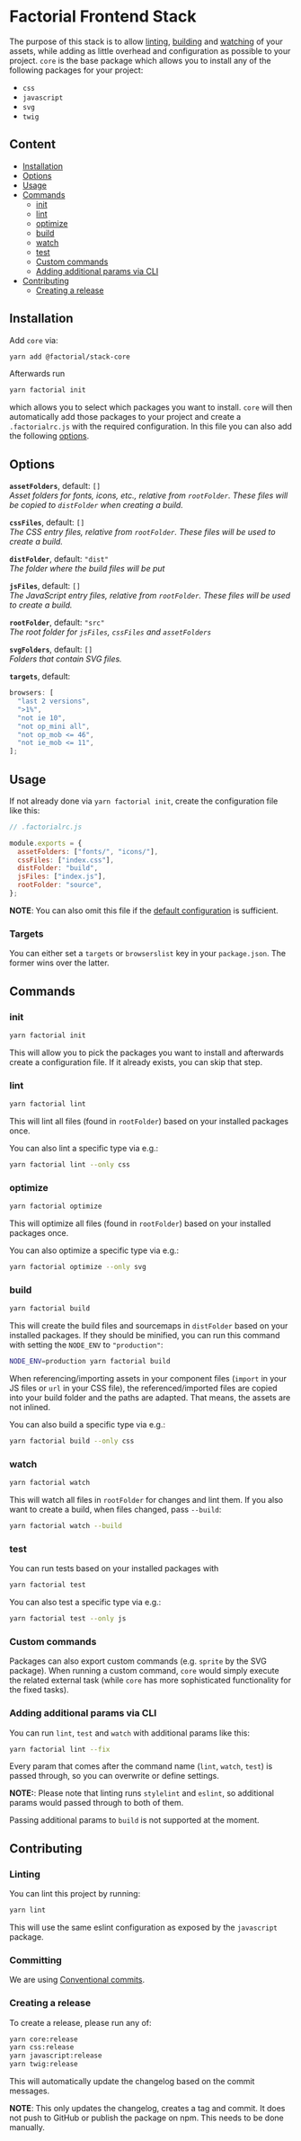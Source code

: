 # Factorial Frontend Stack

The purpose of this stack is to allow [linting](#lint), [building](#build) and [watching](#watch) of your assets, while adding as little overhead and configuration as possible to your project.
`core` is the base package which allows you to install any of the following packages for your project:

- `css`
- `javascript`
- `svg`
- `twig`

## Content

- [Installation](#installation)
- [Options](#options)
- [Usage](#usage)
- [Commands](#commands)
  - [init](#init)
  - [lint](#lint)
  - [optimize](#optimize)
  - [build](#build)
  - [watch](#watch)
  - [test](#test)
  - [Custom commands](#custom-commands)
  - [Adding additional params via CLI](#adding-additional-params-via-cli)
- [Contributing](#contributing)
  - [Creating a release](#creating-a-release)

## Installation

Add `core` via:

```bash
yarn add @factorial/stack-core
```

Afterwards run

```bash
yarn factorial init
```

which allows you to select which packages you want to install.
`core` will then automatically add those packages to your project and create a `.factorialrc.js` with the required configuration.
In this file you can also add the following [options](#options).

## Options

**`assetFolders`**, default: `[]`<br>
_Asset folders for fonts, icons, etc., relative from `rootFolder`. These files will be copied to `distFolder` when creating a build._

**`cssFiles`**, default: `[]`<br>
_The CSS entry files, relative from `rootFolder`. These files will be used to create a build._

**`distFolder`**, default: `"dist"`<br>
_The folder where the build files will be put_

**`jsFiles`**, default: `[]`<br>
_The JavaScript entry files, relative from `rootFolder`. These files will be used to create a build._

**`rootFolder`**, default: `"src"`<br>
_The root folder for `jsFiles`, `cssFiles` and `assetFolders`_

**`svgFolders`**, default: `[]`<br>
_Folders that contain SVG files._

**`targets`**, default:

```js
browsers: [
  "last 2 versions",
  ">1%",
  "not ie 10",
  "not op_mini all",
  "not op_mob <= 46",
  "not ie_mob <= 11",
];
```

## Usage

If not already done via `yarn factorial init`, create the configuration file like this:

```js
// .factorialrc.js

module.exports = {
  assetFolders: ["fonts/", "icons/"],
  cssFiles: ["index.css"],
  distFolder: "build",
  jsFiles: ["index.js"],
  rootFolder: "source",
};
```

**NOTE**: You can also omit this file if the [default configuration](#options) is sufficient.

### Targets

You can either set a `targets` or `browserslist` key in your `package.json`. The former wins over the latter.

## Commands

### init

```bash
yarn factorial init
```

This will allow you to pick the packages you want to install and afterwards create a configuration file. If it already exists, you can skip that step.

### lint

```bash
yarn factorial lint
```

This will lint all files (found in `rootFolder`) based on your installed packages once.

You can also lint a specific type via e.g.:

```bash
yarn factorial lint --only css
```

### optimize

```bash
yarn factorial optimize
```

This will optimize all files (found in `rootFolder`) based on your installed packages once.

You can also optimize a specific type via e.g.:

```bash
yarn factorial optimize --only svg
```

### build

```bash
yarn factorial build
```

This will create the build files and sourcemaps in `distFolder` based on your installed packages. If they should be minified, you can run this command with setting the `NODE_ENV` to `"production"`:

```bash
NODE_ENV=production yarn factorial build
```

When referencing/importing assets in your component files (`import` in your JS files or `url` in your CSS file), the referenced/imported files are copied into your build folder and the paths are adapted. That means, the assets are not inlined.

You can also build a specific type via e.g.:

```bash
yarn factorial build --only css
```

### watch

```bash
yarn factorial watch
```

This will watch all files in `rootFolder` for changes and lint them. If you also want to create a build, when files changed, pass `--build`:

```bash
yarn factorial watch --build
```

### test

You can run tests based on your installed packages with

```bash
yarn factorial test
```

You can also test a specific type via e.g.:

```bash
yarn factorial test --only js
```

### Custom commands

Packages can also export custom commands (e.g. `sprite` by the SVG package). When running a custom command, `core` would simply execute the related external task (while `core` has more sophisticated functionality for the fixed tasks).

### Adding additional params via CLI

You can run `lint`, `test` and `watch` with additional params like this:

```bash
yarn factorial lint --fix
```

Every param that comes after the command name (`lint`, `watch`, `test`) is passed through, so you can overwrite or define settings.

**NOTE:**: Please note that linting runs `stylelint` and `eslint`, so additional params would passed through to both of them.

Passing additional params to `build` is not supported at the moment.

## Contributing

### Linting

You can lint this project by running:

```bash
yarn lint
```

This will use the same eslint configuration as exposed by the `javascript` package.

### Committing

We are using [Conventional commits](https://www.conventionalcommits.org/).

### Creating a release

To create a release, please run any of:

```bash
yarn core:release
yarn css:release
yarn javascript:release
yarn twig:release
```

This will automatically update the changelog based on the commit messages.

**NOTE**: This only updates the changelog, creates a tag and commit. It does not push to GitHub or publish the package on npm. This needs to be done manually.
